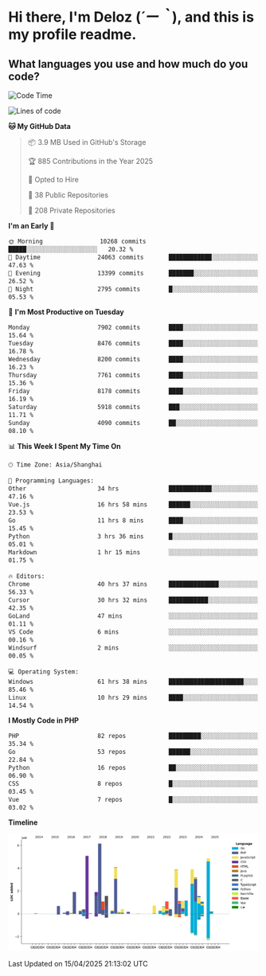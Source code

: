 # **Hi there, I'm Deloz (*´ー｀*), and this is my profile readme.**

## **What languages you use and how much do you code?**

<!--START_SECTION:waka-->
![Code Time](http://img.shields.io/badge/Code%20Time-6%2C155%20hrs%201%20min-blue)

![Lines of code](https://img.shields.io/badge/From%20Hello%20World%20I%27ve%20Written-49.5%20million%20lines%20of%20code-blue)

**🐱 My GitHub Data** 

> 📦 3.9 MB Used in GitHub's Storage 
 > 
> 🏆 885 Contributions in the Year 2025
 > 
> 💼 Opted to Hire
 > 
> 📜 38 Public Repositories 
 > 
> 🔑 208 Private Repositories 
 > 
**I'm an Early 🐤** 

```text
🌞 Morning                10268 commits       █████░░░░░░░░░░░░░░░░░░░░   20.32 % 
🌆 Daytime                24063 commits       ████████████░░░░░░░░░░░░░   47.63 % 
🌃 Evening                13399 commits       ███████░░░░░░░░░░░░░░░░░░   26.52 % 
🌙 Night                  2795 commits        █░░░░░░░░░░░░░░░░░░░░░░░░   05.53 % 
```
📅 **I'm Most Productive on Tuesday** 

```text
Monday                   7902 commits        ████░░░░░░░░░░░░░░░░░░░░░   15.64 % 
Tuesday                  8476 commits        ████░░░░░░░░░░░░░░░░░░░░░   16.78 % 
Wednesday                8200 commits        ████░░░░░░░░░░░░░░░░░░░░░   16.23 % 
Thursday                 7761 commits        ████░░░░░░░░░░░░░░░░░░░░░   15.36 % 
Friday                   8178 commits        ████░░░░░░░░░░░░░░░░░░░░░   16.19 % 
Saturday                 5918 commits        ███░░░░░░░░░░░░░░░░░░░░░░   11.71 % 
Sunday                   4090 commits        ██░░░░░░░░░░░░░░░░░░░░░░░   08.10 % 
```


📊 **This Week I Spent My Time On** 

```text
🕑︎ Time Zone: Asia/Shanghai

💬 Programming Languages: 
Other                    34 hrs              ████████████░░░░░░░░░░░░░   47.16 % 
Vue.js                   16 hrs 58 mins      ██████░░░░░░░░░░░░░░░░░░░   23.53 % 
Go                       11 hrs 8 mins       ████░░░░░░░░░░░░░░░░░░░░░   15.45 % 
Python                   3 hrs 36 mins       █░░░░░░░░░░░░░░░░░░░░░░░░   05.01 % 
Markdown                 1 hr 15 mins        ░░░░░░░░░░░░░░░░░░░░░░░░░   01.75 % 

🔥 Editors: 
Chrome                   40 hrs 37 mins      ██████████████░░░░░░░░░░░   56.33 % 
Cursor                   30 hrs 32 mins      ███████████░░░░░░░░░░░░░░   42.35 % 
GoLand                   47 mins             ░░░░░░░░░░░░░░░░░░░░░░░░░   01.11 % 
VS Code                  6 mins              ░░░░░░░░░░░░░░░░░░░░░░░░░   00.16 % 
Windsurf                 2 mins              ░░░░░░░░░░░░░░░░░░░░░░░░░   00.05 % 

💻 Operating System: 
Windows                  61 hrs 38 mins      █████████████████████░░░░   85.46 % 
Linux                    10 hrs 29 mins      ████░░░░░░░░░░░░░░░░░░░░░   14.54 % 
```

**I Mostly Code in PHP** 

```text
PHP                      82 repos            █████████░░░░░░░░░░░░░░░░   35.34 % 
Go                       53 repos            ██████░░░░░░░░░░░░░░░░░░░   22.84 % 
Python                   16 repos            ██░░░░░░░░░░░░░░░░░░░░░░░   06.90 % 
CSS                      8 repos             █░░░░░░░░░░░░░░░░░░░░░░░░   03.45 % 
Vue                      7 repos             █░░░░░░░░░░░░░░░░░░░░░░░░   03.02 % 
```



**Timeline**

![Lines of Code chart](https://raw.githubusercontent.com/deloz/deloz/main/assets/bar_graph.png)


 Last Updated on 15/04/2025 21:13:02 UTC
<!--END_SECTION:waka-->

